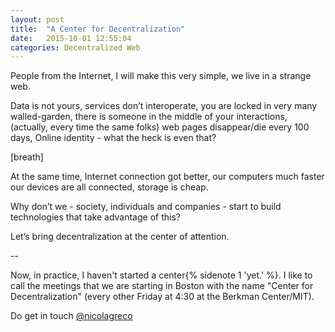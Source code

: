 ```yaml
---
layout: post
title:  "A Center for Decentralization"
date:   2015-10-01 12:55:04
categories: Decentralized Web
---
```


People from the Internet,
I will make this very simple,
we live in a strange web.

Data is not yours,
services don’t interoperate,
you are locked in very many walled-garden,
there is someone in the middle of your interactions,
(actually, every time the same folks)
web pages disappear/die every 100 days,
Online identity - what the heck is even that?

[breath]

At the same time,
Internet connection got better,
our computers much faster
our devices are all connected,
storage is cheap.

Why don’t we - society, individuals and companies - start to build technologies that take advantage of this?

Let’s bring decentralization at the center of attention.

--

Now, in practice, I haven't started a center{% sidenote 1 'yet.' %}. I like to call the meetings that we are starting in Boston with the name "Center for Decentralization" (every other Friday at 4:30 at the Berkman Center/MIT).

Do get in touch [@nicolagreco](http://twitter.com/nicolagreco)